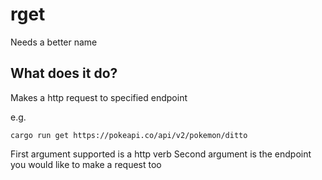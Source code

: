 # rget

Needs a better name

## What does it do?

Makes a http request to specified endpoint

e.g.

```shell
cargo run get https://pokeapi.co/api/v2/pokemon/ditto

```

First argument supported is a http verb
Second argument is the endpoint you would like to make a request too
